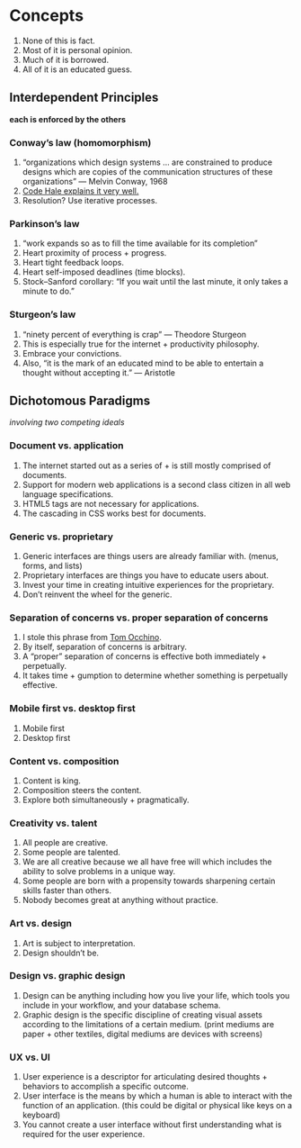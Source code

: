 # Concepts

1. None of this is fact.
2. Most of it is personal opinion.
3. Much of it is borrowed.
4. All of it is an educated guess.

## Interdependent Principles
**each is enforced by the others**

### Conway’s law (homomorphism)

1. “organizations which design systems … are constrained to produce designs which are copies of the communication structures of these organizations” — Melvin Conway, 1968
2. [Code Hale explains it very well.](http://www.livestream.com/etsy/video?clipId=pla_780bfe22-12e8-4c7f-8c7b-06cc6cac9c49)
3. Resolution? Use iterative processes.

### Parkinson’s law

1. “work expands so as to fill the time available for its completion”
2. Heart proximity of process + progress.
2. Heart tight feedback loops.
2. Heart self-imposed deadlines (time blocks).
3. Stock–Sanford corollary: “If you wait until the last minute, it only takes a minute to do.”

### Sturgeon’s law

1. “ninety percent of everything is crap” — Theodore Sturgeon
2. This is especially true for the internet + productivity philosophy.
3. Embrace your convictions.
4. Also, “it is the mark of an educated mind to be able to entertain a thought without accepting it.” — Aristotle

## Dichotomous Paradigms
*involving two competing ideals*

### Document vs. application

1. The internet started out as a series of + is still mostly comprised of documents.
2. Support for modern web applications is a second class citizen in all web language specifications.
3. HTML5 tags are not necessary for applications.
4. The cascading in CSS works best for documents.

### Generic vs. proprietary

1. Generic interfaces are things users are already familiar with. (menus, forms, and lists)
2. Proprietary interfaces are things you have to educate users about.
3. Invest your time in creating intuitive experiences for the proprietary.
4. Don’t reinvent the wheel for the generic.

### Separation of concerns vs. proper separation of concerns

1. I stole this phrase from [Tom Occhino](https://youtu.be/KVZ-P-ZI6W4?t=683).
2. By itself, separation of concerns is arbitrary.
3. A “proper” separation of concerns is effective both immediately + perpetually.
4. It takes time + gumption to determine whether something is perpetually effective.

### Mobile first vs. desktop first

1. Mobile first
2. Desktop first

### Content vs. composition

1. Content is king.
2. Composition steers the content.
3. Explore both simultaneously + pragmatically.

### Creativity vs. talent

1. All people are creative.
2. Some people are talented.
3. We are all creative because we all have free will which includes the ability to solve problems in a unique way.
4. Some people are born with a propensity towards sharpening certain skills faster than others.
5. Nobody becomes great at anything without practice.

### Art vs. design

1. Art is subject to interpretation.
2. Design shouldn’t be.

### Design vs. graphic design

1. Design can be anything including how you live your life, which tools you include in your workflow, and your database schema.
2. Graphic design is the specific discipline of creating visual assets according to the limitations of a certain medium. (print mediums are paper + other textiles, digital mediums are devices with screens)

### UX vs. UI

1. User experience is a descriptor for articulating desired thoughts + behaviors to accomplish a specific outcome.
2. User interface is the means by which a human is able to interact with the function of an application. (this could be digital or physical like keys on a keyboard)
3. You cannot create a user interface without first understanding what is required for the user experience.